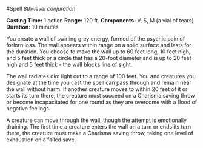 #Spell
*8th-level conjuration*

**Casting Time:** 1 action
**Range:** 120 ft.
**Components:** V, S, M (a vial of tears)
**Duration:** 10 minutes

You create a wall of swirling grey energy, formed of the psychic pain of forlorn loss. The wall appears within range on a solid surface and lasts for the duration. You choose to make the wall up to 60 feet long, 10 feet high, and 5 feet thick or a circle that has a 20-foot diameter and is up to 20 feet high and 5 feet thick - the wall blocks line of sight.

The wall radiates dim light out to a range of 100 feet. You and creatures you designate at the time you cast the spell can pass through and remain near the wall without harm. If another creature moves to within 20 feet of it or starts its turn there, the creature must succeed on a Charisma saving throw or become incapacitated for one round as they are overcome with a flood of negative feelings.

A creature can move through the wall, though the attempt is emotionally draining. The first time a creature enters the wall on a turn or ends its turn there, the creature must make a Charisma saving throw, taking one level of exhaustion on a failed save.